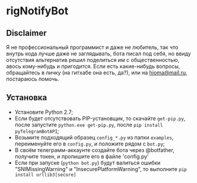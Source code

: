 # rigNotifyBot

## Disclaimer ##
Я не профессиональный программист и даже не любитель, так что внутрь кода лучше даже не заглядывать, бота писал под себя, но ввиду отсутствия альтернатив решил поделиться им с общественностью, авось кому-нибудь и пригодится.
Если есть какие-нибудь вопросы, обращайтесь в личку (на гитхабе она есть, да?), или на hioma@mail.ru, постараюсь помочь.

## Установка ##
* Установите Python 2.7;
* Если будет отсутствовать PIP-установщик, то скачайте `get-pip.py`, после запустите `python.exe get-pip.py`, после `pip install pyTelegramBotAPI`;
* Возьмите подходящий образец `config_*.py` из папки `examples`, переименуйте его в `config.py`, и положите рядом с `bot.py`;
* В своём телеграмм-аккаунте создайте бота через @botfather, получите токен, и пропишите его в файле 'config.py'
* Если при запуске (`python bot.py`) будут валиться ошибки "SNIMissingWarning" и "InsecurePlatformWarning", то выполните `pip install urllib3[secure]`
